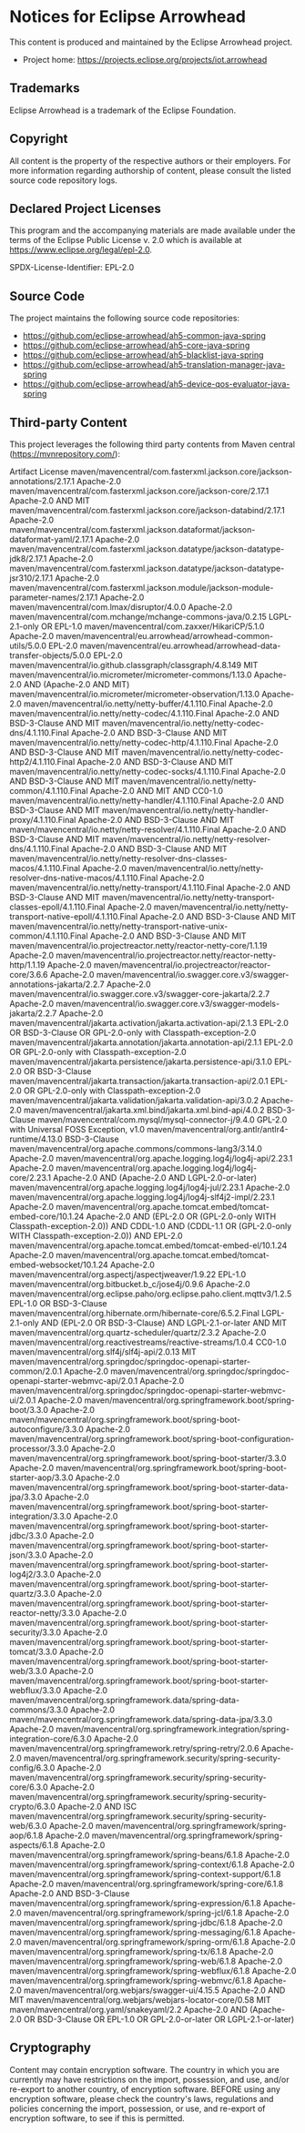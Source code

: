 # Notices for Eclipse Arrowhead

This content is produced and maintained by the Eclipse Arrowhead project.

* Project home: https://projects.eclipse.org/projects/iot.arrowhead

## Trademarks

 Eclipse Arrowhead is a trademark of the Eclipse Foundation.

## Copyright

All content is the property of the respective authors or their employers. For
more information regarding authorship of content, please consult the listed
source code repository logs.

## Declared Project Licenses

This program and the accompanying materials are made available under the terms
of the Eclipse Public License v. 2.0 which is available at
https://www.eclipse.org/legal/epl-2.0.

SPDX-License-Identifier: EPL-2.0

## Source Code

The project maintains the following source code repositories:

* https://github.com/eclipse-arrowhead/ah5-common-java-spring
* https://github.com/eclipse-arrowhead/ah5-core-java-spring
* https://github.com/eclipse-arrowhead/ah5-blacklist-java-spring
* https://github.com/eclipse-arrowhead/ah5-translation-manager-java-spring
* https://github.com/eclipse-arrowhead/ah5-device-qos-evaluator-java-spring

## Third-party Content

This project leverages the following third party contents from Maven central (https://mvnrepository.com/):

Artifact	License
maven/mavencentral/com.fasterxml.jackson.core/jackson-annotations/2.17.1	 Apache-2.0
maven/mavencentral/com.fasterxml.jackson.core/jackson-core/2.17.1	 Apache-2.0 AND MIT
maven/mavencentral/com.fasterxml.jackson.core/jackson-databind/2.17.1	 Apache-2.0
maven/mavencentral/com.fasterxml.jackson.dataformat/jackson-dataformat-yaml/2.17.1	 Apache-2.0
maven/mavencentral/com.fasterxml.jackson.datatype/jackson-datatype-jdk8/2.17.1	 Apache-2.0
maven/mavencentral/com.fasterxml.jackson.datatype/jackson-datatype-jsr310/2.17.1	 Apache-2.0
maven/mavencentral/com.fasterxml.jackson.module/jackson-module-parameter-names/2.17.1	 Apache-2.0
maven/mavencentral/com.lmax/disruptor/4.0.0	 Apache-2.0
maven/mavencentral/com.mchange/mchange-commons-java/0.2.15	 LGPL-2.1-only OR EPL-1.0
maven/mavencentral/com.zaxxer/HikariCP/5.1.0	 Apache-2.0
maven/mavencentral/eu.arrowhead/arrowhead-common-utils/5.0.0	 EPL-2.0
maven/mavencentral/eu.arrowhead/arrowhead-data-transfer-objects/5.0.0	 EPL-2.0
maven/mavencentral/io.github.classgraph/classgraph/4.8.149	 MIT
maven/mavencentral/io.micrometer/micrometer-commons/1.13.0	 Apache-2.0 AND (Apache-2.0 AND MIT)
maven/mavencentral/io.micrometer/micrometer-observation/1.13.0	 Apache-2.0
maven/mavencentral/io.netty/netty-buffer/4.1.110.Final	 Apache-2.0
maven/mavencentral/io.netty/netty-codec/4.1.110.Final	 Apache-2.0 AND BSD-3-Clause AND MIT
maven/mavencentral/io.netty/netty-codec-dns/4.1.110.Final	 Apache-2.0 AND BSD-3-Clause AND MIT
maven/mavencentral/io.netty/netty-codec-http/4.1.110.Final	 Apache-2.0 AND BSD-3-Clause AND MIT
maven/mavencentral/io.netty/netty-codec-http2/4.1.110.Final	 Apache-2.0 AND BSD-3-Clause AND MIT
maven/mavencentral/io.netty/netty-codec-socks/4.1.110.Final	 Apache-2.0 AND BSD-3-Clause AND MIT
maven/mavencentral/io.netty/netty-common/4.1.110.Final	 Apache-2.0 AND MIT AND CC0-1.0
maven/mavencentral/io.netty/netty-handler/4.1.110.Final	 Apache-2.0 AND BSD-3-Clause AND MIT
maven/mavencentral/io.netty/netty-handler-proxy/4.1.110.Final	 Apache-2.0 AND BSD-3-Clause AND MIT
maven/mavencentral/io.netty/netty-resolver/4.1.110.Final	 Apache-2.0 AND BSD-3-Clause AND MIT
maven/mavencentral/io.netty/netty-resolver-dns/4.1.110.Final	 Apache-2.0 AND BSD-3-Clause AND MIT
maven/mavencentral/io.netty/netty-resolver-dns-classes-macos/4.1.110.Final	 Apache-2.0
maven/mavencentral/io.netty/netty-resolver-dns-native-macos/4.1.110.Final	 Apache-2.0
maven/mavencentral/io.netty/netty-transport/4.1.110.Final	 Apache-2.0 AND BSD-3-Clause AND MIT
maven/mavencentral/io.netty/netty-transport-classes-epoll/4.1.110.Final	 Apache-2.0
maven/mavencentral/io.netty/netty-transport-native-epoll/4.1.110.Final	 Apache-2.0 AND BSD-3-Clause AND MIT
maven/mavencentral/io.netty/netty-transport-native-unix-common/4.1.110.Final	 Apache-2.0 AND BSD-3-Clause AND MIT
maven/mavencentral/io.projectreactor.netty/reactor-netty-core/1.1.19	 Apache-2.0
maven/mavencentral/io.projectreactor.netty/reactor-netty-http/1.1.19	 Apache-2.0
maven/mavencentral/io.projectreactor/reactor-core/3.6.6	 Apache-2.0
maven/mavencentral/io.swagger.core.v3/swagger-annotations-jakarta/2.2.7	 Apache-2.0
maven/mavencentral/io.swagger.core.v3/swagger-core-jakarta/2.2.7	 Apache-2.0
maven/mavencentral/io.swagger.core.v3/swagger-models-jakarta/2.2.7	 Apache-2.0
maven/mavencentral/jakarta.activation/jakarta.activation-api/2.1.3	 EPL-2.0 OR BSD-3-Clause OR GPL-2.0-only with Classpath-exception-2.0
maven/mavencentral/jakarta.annotation/jakarta.annotation-api/2.1.1	 EPL-2.0 OR GPL-2.0-only with Classpath-exception-2.0
maven/mavencentral/jakarta.persistence/jakarta.persistence-api/3.1.0	 EPL-2.0 OR BSD-3-Clause
maven/mavencentral/jakarta.transaction/jakarta.transaction-api/2.0.1	 EPL-2.0 OR GPL-2.0-only with Classpath-exception-2.0
maven/mavencentral/jakarta.validation/jakarta.validation-api/3.0.2	 Apache-2.0
maven/mavencentral/jakarta.xml.bind/jakarta.xml.bind-api/4.0.2	 BSD-3-Clause
maven/mavencentral/com.mysql/mysql-connector-j/9.4.0 GPL-2.0 with Universal FOSS Exception, v1.0
maven/mavencentral/org.antlr/antlr4-runtime/4.13.0	 BSD-3-Clause
maven/mavencentral/org.apache.commons/commons-lang3/3.14.0	 Apache-2.0
maven/mavencentral/org.apache.logging.log4j/log4j-api/2.23.1	 Apache-2.0
maven/mavencentral/org.apache.logging.log4j/log4j-core/2.23.1	 Apache-2.0 AND (Apache-2.0 AND LGPL-2.0-or-later)
maven/mavencentral/org.apache.logging.log4j/log4j-jul/2.23.1	 Apache-2.0
maven/mavencentral/org.apache.logging.log4j/log4j-slf4j2-impl/2.23.1	 Apache-2.0
maven/mavencentral/org.apache.tomcat.embed/tomcat-embed-core/10.1.24	 Apache-2.0 AND (EPL-2.0 OR (GPL-2.0-only WITH Classpath-exception-2.0)) AND CDDL-1.0 AND (CDDL-1.1 OR (GPL-2.0-only WITH Classpath-exception-2.0)) AND EPL-2.0
maven/mavencentral/org.apache.tomcat.embed/tomcat-embed-el/10.1.24	 Apache-2.0
maven/mavencentral/org.apache.tomcat.embed/tomcat-embed-websocket/10.1.24	 Apache-2.0
maven/mavencentral/org.aspectj/aspectjweaver/1.9.22	 EPL-1.0
maven/mavencentral/org.bitbucket.b_c/jose4j/0.9.6	 Apache-2.0
maven/mavencentral/org.eclipse.paho/org.eclipse.paho.client.mqttv3/1.2.5	 EPL-1.0 OR BSD-3-Clause
maven/mavencentral/org.hibernate.orm/hibernate-core/6.5.2.Final	 LGPL-2.1-only AND (EPL-2.0 OR BSD-3-Clause) AND LGPL-2.1-or-later AND MIT
maven/mavencentral/org.quartz-scheduler/quartz/2.3.2	 Apache-2.0
maven/mavencentral/org.reactivestreams/reactive-streams/1.0.4	 CC0-1.0
maven/mavencentral/org.slf4j/slf4j-api/2.0.13	 MIT
maven/mavencentral/org.springdoc/springdoc-openapi-starter-common/2.0.1	 Apache-2.0
maven/mavencentral/org.springdoc/springdoc-openapi-starter-webmvc-api/2.0.1	 Apache-2.0
maven/mavencentral/org.springdoc/springdoc-openapi-starter-webmvc-ui/2.0.1	 Apache-2.0
maven/mavencentral/org.springframework.boot/spring-boot/3.3.0	 Apache-2.0
maven/mavencentral/org.springframework.boot/spring-boot-autoconfigure/3.3.0	 Apache-2.0
maven/mavencentral/org.springframework.boot/spring-boot-configuration-processor/3.3.0	 Apache-2.0
maven/mavencentral/org.springframework.boot/spring-boot-starter/3.3.0	 Apache-2.0
maven/mavencentral/org.springframework.boot/spring-boot-starter-aop/3.3.0	 Apache-2.0
maven/mavencentral/org.springframework.boot/spring-boot-starter-data-jpa/3.3.0	 Apache-2.0
maven/mavencentral/org.springframework.boot/spring-boot-starter-integration/3.3.0	 Apache-2.0
maven/mavencentral/org.springframework.boot/spring-boot-starter-jdbc/3.3.0	 Apache-2.0
maven/mavencentral/org.springframework.boot/spring-boot-starter-json/3.3.0	 Apache-2.0
maven/mavencentral/org.springframework.boot/spring-boot-starter-log4j2/3.3.0	 Apache-2.0
maven/mavencentral/org.springframework.boot/spring-boot-starter-quartz/3.3.0	 Apache-2.0
maven/mavencentral/org.springframework.boot/spring-boot-starter-reactor-netty/3.3.0	 Apache-2.0
maven/mavencentral/org.springframework.boot/spring-boot-starter-security/3.3.0	 Apache-2.0
maven/mavencentral/org.springframework.boot/spring-boot-starter-tomcat/3.3.0	 Apache-2.0
maven/mavencentral/org.springframework.boot/spring-boot-starter-web/3.3.0	 Apache-2.0
maven/mavencentral/org.springframework.boot/spring-boot-starter-webflux/3.3.0	 Apache-2.0
maven/mavencentral/org.springframework.data/spring-data-commons/3.3.0	 Apache-2.0
maven/mavencentral/org.springframework.data/spring-data-jpa/3.3.0	 Apache-2.0
maven/mavencentral/org.springframework.integration/spring-integration-core/6.3.0	 Apache-2.0
maven/mavencentral/org.springframework.retry/spring-retry/2.0.6	 Apache-2.0
maven/mavencentral/org.springframework.security/spring-security-config/6.3.0	 Apache-2.0
maven/mavencentral/org.springframework.security/spring-security-core/6.3.0	 Apache-2.0
maven/mavencentral/org.springframework.security/spring-security-crypto/6.3.0	 Apache-2.0 AND ISC
maven/mavencentral/org.springframework.security/spring-security-web/6.3.0	 Apache-2.0
maven/mavencentral/org.springframework/spring-aop/6.1.8	 Apache-2.0
maven/mavencentral/org.springframework/spring-aspects/6.1.8	 Apache-2.0
maven/mavencentral/org.springframework/spring-beans/6.1.8	 Apache-2.0
maven/mavencentral/org.springframework/spring-context/6.1.8	 Apache-2.0
maven/mavencentral/org.springframework/spring-context-support/6.1.8	 Apache-2.0
maven/mavencentral/org.springframework/spring-core/6.1.8	 Apache-2.0 AND BSD-3-Clause
maven/mavencentral/org.springframework/spring-expression/6.1.8	 Apache-2.0
maven/mavencentral/org.springframework/spring-jcl/6.1.8	 Apache-2.0
maven/mavencentral/org.springframework/spring-jdbc/6.1.8	 Apache-2.0
maven/mavencentral/org.springframework/spring-messaging/6.1.8	 Apache-2.0
maven/mavencentral/org.springframework/spring-orm/6.1.8	 Apache-2.0
maven/mavencentral/org.springframework/spring-tx/6.1.8	 Apache-2.0
maven/mavencentral/org.springframework/spring-web/6.1.8	 Apache-2.0
maven/mavencentral/org.springframework/spring-webflux/6.1.8	 Apache-2.0
maven/mavencentral/org.springframework/spring-webmvc/6.1.8	 Apache-2.0
maven/mavencentral/org.webjars/swagger-ui/4.15.5	 Apache-2.0 AND MIT
maven/mavencentral/org.webjars/webjars-locator-core/0.58	 MIT
maven/mavencentral/org.yaml/snakeyaml/2.2	 Apache-2.0 AND (Apache-2.0 OR BSD-3-Clause OR EPL-1.0 OR GPL-2.0-or-later OR LGPL-2.1-or-later)

## Cryptography

Content may contain encryption software. The country in which you are currently
may have restrictions on the import, possession, and use, and/or re-export to
another country, of encryption software. BEFORE using any encryption software,
please check the country's laws, regulations and policies concerning the import,
possession, or use, and re-export of encryption software, to see if this is
permitted.
